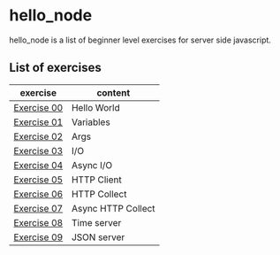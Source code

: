 # hello_node

hello_node is a list of beginner level exercises for server side javascript.
## List of exercises
| exercise | content |
| -- | -- |
| [Exercise 00](./ex00/hello_world.js) | Hello World |
| [Exercise 01](./ex01/vars.js) | Variables |
| [Exercise 02](./ex02/sum_args.js) | Args |
| [Exercise 03](./ex03/io.js) | I/O |
| [Exercise 04](./ex04/asyncio.js) | Async I/O |
| [Exercise 05](./ex05/http-client.js) | HTTP Client |
| [Exercise 06](./ex06/http-collect.js) | HTTP Collect |
| [Exercise 07](./ex07/async-http-collect.js) | Async HTTP Collect |
| [Exercise 08](./ex08/time-server.js) | Time server |
| [Exercise 09](./ex09/http-json-api-server.js) | JSON server |
